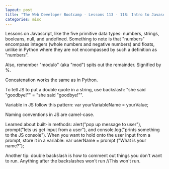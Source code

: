 ```yaml
---
layout: post
title: "The Web Developer Bootcamp - Lessons 113 - 118: Intro to Javascript"
categories: misc
---
```


Lessons on Javascript, like the five primitive data types: numbers, strings, booleans, null, and undefined. Something to note is that "numbers" encompass integers (whole numbers and negative numbers) and floats, unlike in Python where they are not encompassed by such a definition as "numbers".

Also, remember "modulo" (aka "mod") spits out the remainder. Signified by %.

Concatenation works the same as in Python.

To tell JS to put a double quote in a string, use backslash: "she said \"goodbye!\"" = "she said "goodbye!"".

Variable in JS follow this pattern: var yourVariableName = yourValue;

Naming conventions in JS are camel-case.

Learned about built-in methods: alert("pop up message to user"), prompt("lets us get input from a user"), and console.log("prints something to the JS console").
When you want to hold onto the user input from a prompt, store it in a variable: var userName = prompt ("What is your name?");

Another tip: double backslash is how to comment out things you don't want to run. Anything after the backslashes won't run //This won't run.
